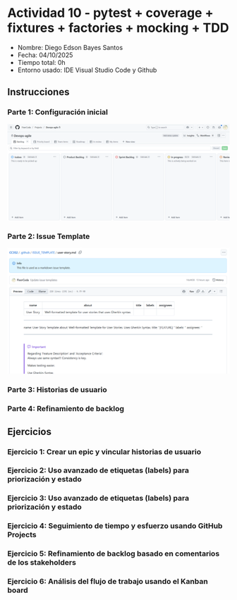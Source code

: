# Actividad 10 - pytest + coverage + fixtures + factories + mocking + TDD

- Nombre: Diego Edson Bayes Santos
- Fecha: 04/10/2025
- Tiempo total: 0h
- Entorno usado: IDE Visual Studio Code y Github

## Instrucciones

### Parte 1: Configuración inicial

![Kanban Board](./capturas/kanban-board.png)

### Parte 2: Issue Template

![Issue Template](./capturas/issue-template.png)

### Parte 3: Historias de usuario

### Parte 4: Refinamiento de backlog

## Ejercicios

### Ejercicio 1: Crear un epic y vincular historias de usuario

### Ejercicio 2: Uso avanzado de etiquetas (labels) para priorización y estado

### Ejercicio 3: Uso avanzado de etiquetas (labels) para priorización y estado

### Ejercicio 4: Seguimiento de tiempo y esfuerzo usando GitHub Projects

### Ejercicio 5: Refinamiento de backlog basado en comentarios de los stakeholders

### Ejercicio 6: Análisis del flujo de trabajo usando el Kanban board

